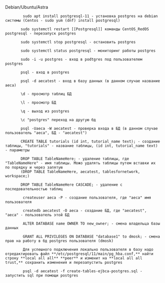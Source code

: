 Debian/Ubuntu/Astra          

			sudo apt install postgresql-11 - установка postgres на debian системы (Centos - sudo yum (dnf) install postgresql)
		   
		   sudo systemctl restart [[Postgresql]] команды CentOS_RedOS postgresql - перезапуск postgres
		   
		   sudo systemctl stop postgresql - остановить postgres
		              
		   sudo systemctl status postgresql - мониторинг работы postgres
		   
		   sudo -i -u postgres - вход в podtgres под пользователем postgres
		   
		   psql - вход в postgres
		   
		   psql -d aecatest - вход в базу данных (в данном случае название aeca)
		   
		   \d - просмотр таблиц БД
		   
		   \l - просмотр БД
		   
		   \q - выход из postgres
		   
		   \с "postgres" переход на другую бд
		   
		   psql -Uaeca -W aecatest - проверка входа в БД (в данном случае пользователь "aeca", БД - "aecatest")
		   
		   CREATE TABLE tutorials (id int, tutorial_name text); - создание таблицы, "tutorials" - название таблицы, (id int, tutorial_name text) - параметры
		   
		   DROP TABLE TableNameHere; - удаление таблицы, где "TableNameHere" - имя таблицы. Можо удалять таблицы путем вставки их по порядку и через запятую 
		   (DROP TABLE TableNameHere, aecatest, tablesfornetwork, workspace;) 
		   
		   DROP TABLE TableNameHere CASCADE; - удаление с последовательностью таблиц
		   
		    createuser aeca -P - создание пользователя, где "aeca" имя пользователя
			
			createdb aecatest -O aeca - создание БД, где "aecatest", "aeca" - пользователь этой БД
			
			ALTER DATABASE name OWNER TO new_owner; - смена владельца базы данных
			
			GRANT ALL PRIVILEGES ON DATABASE "database1" to dmosk; - смена прав на работу в бд postgres пользователя (dmosk)
			
			Для успешного подключения локально пользователя в базу надо отредактировать файл **/etc/postgresql/11/main/pg_hba.conf,** найти строку **local all all** **peer** и изменит на **local all all trust,** сохранить изменения и перезапустить postgres
		   
		    psql -d aecatest -f create-tables-ejbca-postgres.sql - запустить sql при помощи postgres
		   